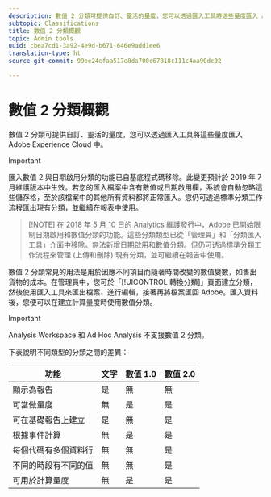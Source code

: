 ```yaml
---
description: 數值 2 分類可提供自訂、靈活的量度，您可以透過匯入工具將這些量度匯入 Adobe Experience Cloud 中。
subtopic: Classifications
title: 數值 2 分類概觀
topic: Admin tools
uuid: cbea7cd1-3a92-4e9d-b671-646e9add1ee6
translation-type: ht
source-git-commit: 99ee24efaa517e8da700c67818c111c4aa90dc02

---
```



# 數值 2 分類概觀

數值 2 分類可提供自訂、靈活的量度，您可以透過匯入工具將這些量度匯入 Adobe Experience Cloud 中。

>[!IMPORTANT]
>
>匯入數值 2 與日期啟用分類的功能已自基底程式碼移除。此變更預計於 2019 年 7 月維護版本中生效。若您的匯入檔案中含有數值或日期啟用欄，系統會自動忽略這些儲存格，至於該檔案中的其他所有資料都將正常匯入。您仍可透過標準分類工作流程匯出現有分類，並繼續在報表中使用。

> [!NOTE] 在 2018 年 5 月 10 日的 Analytics 維護發行中，Adobe 已開始限制日期啟用和數值分類的功能。這些分類類型已從「管理員」和「分類匯入工具」介面中移除。無法新增日期啟用和數值分類。但仍可透過標準分類工作流程來管理 (上傳和刪除) 現有分類，並可繼續在報告中使用。

數值 2 分類常見的用法是用於因應不同項目而隨著時間改變的數值變數，如售出貨物的成本。在管理員中，您可於「[!UICONTROL 轉換分類]」頁面建立分類，然後使用匯入工具來匯出檔案、進行編輯，接著再將檔案匯回 Adobe。匯入資料後，您便可以在建立計算量度時使用數值分類。

>[!IMPORTANT]
>
>Analysis Workspace 和 Ad Hoc Analysis 不支援數值 2 分類。

下表說明不同類型的分類之間的差異：

| 功能 | 文字 | 數值 1.0 | 數值 2.0 |
|---|---|---|---|
| 顯示為報告 | 是 | 無 | 無 |
| 可當做量度 | 無 | 是 | 是 |
| 可在基礎報告上建立 | 是 | 無 | 是 |
| 根據事件計算 | 無 | 是 | 是 |
| 每個代碼有多個資料行 | 無 | 無 | 是 |
| 不同的時段有不同的值 | 無 | 無 | 是 |
| 可用於計算量度 | 無 | 是 | 是 |

